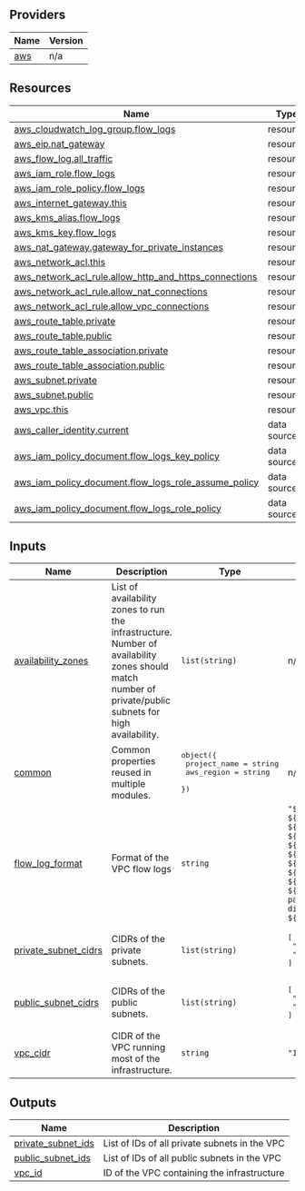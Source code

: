 <!-- BEGIN_TF_DOCS -->


## Providers

| Name | Version |
|------|---------|
| <a name="provider_aws"></a> [aws](#provider\_aws) | n/a |

## Resources

| Name | Type |
|------|------|
| [aws_cloudwatch_log_group.flow_logs](https://registry.terraform.io/providers/hashicorp/aws/latest/docs/resources/cloudwatch_log_group) | resource |
| [aws_eip.nat_gateway](https://registry.terraform.io/providers/hashicorp/aws/latest/docs/resources/eip) | resource |
| [aws_flow_log.all_traffic](https://registry.terraform.io/providers/hashicorp/aws/latest/docs/resources/flow_log) | resource |
| [aws_iam_role.flow_logs](https://registry.terraform.io/providers/hashicorp/aws/latest/docs/resources/iam_role) | resource |
| [aws_iam_role_policy.flow_logs](https://registry.terraform.io/providers/hashicorp/aws/latest/docs/resources/iam_role_policy) | resource |
| [aws_internet_gateway.this](https://registry.terraform.io/providers/hashicorp/aws/latest/docs/resources/internet_gateway) | resource |
| [aws_kms_alias.flow_logs](https://registry.terraform.io/providers/hashicorp/aws/latest/docs/resources/kms_alias) | resource |
| [aws_kms_key.flow_logs](https://registry.terraform.io/providers/hashicorp/aws/latest/docs/resources/kms_key) | resource |
| [aws_nat_gateway.gateway_for_private_instances](https://registry.terraform.io/providers/hashicorp/aws/latest/docs/resources/nat_gateway) | resource |
| [aws_network_acl.this](https://registry.terraform.io/providers/hashicorp/aws/latest/docs/resources/network_acl) | resource |
| [aws_network_acl_rule.allow_http_and_https_connections](https://registry.terraform.io/providers/hashicorp/aws/latest/docs/resources/network_acl_rule) | resource |
| [aws_network_acl_rule.allow_nat_connections](https://registry.terraform.io/providers/hashicorp/aws/latest/docs/resources/network_acl_rule) | resource |
| [aws_network_acl_rule.allow_vpc_connections](https://registry.terraform.io/providers/hashicorp/aws/latest/docs/resources/network_acl_rule) | resource |
| [aws_route_table.private](https://registry.terraform.io/providers/hashicorp/aws/latest/docs/resources/route_table) | resource |
| [aws_route_table.public](https://registry.terraform.io/providers/hashicorp/aws/latest/docs/resources/route_table) | resource |
| [aws_route_table_association.private](https://registry.terraform.io/providers/hashicorp/aws/latest/docs/resources/route_table_association) | resource |
| [aws_route_table_association.public](https://registry.terraform.io/providers/hashicorp/aws/latest/docs/resources/route_table_association) | resource |
| [aws_subnet.private](https://registry.terraform.io/providers/hashicorp/aws/latest/docs/resources/subnet) | resource |
| [aws_subnet.public](https://registry.terraform.io/providers/hashicorp/aws/latest/docs/resources/subnet) | resource |
| [aws_vpc.this](https://registry.terraform.io/providers/hashicorp/aws/latest/docs/resources/vpc) | resource |
| [aws_caller_identity.current](https://registry.terraform.io/providers/hashicorp/aws/latest/docs/data-sources/caller_identity) | data source |
| [aws_iam_policy_document.flow_logs_key_policy](https://registry.terraform.io/providers/hashicorp/aws/latest/docs/data-sources/iam_policy_document) | data source |
| [aws_iam_policy_document.flow_logs_role_assume_policy](https://registry.terraform.io/providers/hashicorp/aws/latest/docs/data-sources/iam_policy_document) | data source |
| [aws_iam_policy_document.flow_logs_role_policy](https://registry.terraform.io/providers/hashicorp/aws/latest/docs/data-sources/iam_policy_document) | data source |

## Inputs

| Name | Description | Type | Default |
|------|-------------|------|---------|
| <a name="input_availability_zones"></a> [availability\_zones](#input\_availability\_zones) | List of availability zones to run the infrastructure. Number of availability zones should match number of private/public subnets for high availability. | `list(string)` | n/a |
| <a name="input_common"></a> [common](#input\_common) | Common properties reused in multiple modules. | <pre>object({<br>    project_name = string<br>    aws_region   = string<br>  })</pre> | n/a |
| <a name="input_flow_log_format"></a> [flow\_log\_format](#input\_flow\_log\_format) | Format of the VPC flow logs | `string` | `"${account-id} ${action} ${srcaddr} ${srcport} ${dstaddr} ${dstport} ${az-id} ${subnet-id} ${type} ${traffic-path} ${flow-direction} ${bytes}"` |
| <a name="input_private_subnet_cidrs"></a> [private\_subnet\_cidrs](#input\_private\_subnet\_cidrs) | CIDRs of the private subnets. | `list(string)` | <pre>[<br>  "10.0.2.0/23",<br>  "10.0.4.0/23"<br>]</pre> |
| <a name="input_public_subnet_cidrs"></a> [public\_subnet\_cidrs](#input\_public\_subnet\_cidrs) | CIDRs of the public subnets. | `list(string)` | <pre>[<br>  "10.0.0.0/24",<br>  "10.0.1.0/24"<br>]</pre> |
| <a name="input_vpc_cidr"></a> [vpc\_cidr](#input\_vpc\_cidr) | CIDR of the VPC running most of the infrastructure. | `string` | `"10.0.0.0/16"` |

## Outputs

| Name | Description |
|------|-------------|
| <a name="output_private_subnet_ids"></a> [private\_subnet\_ids](#output\_private\_subnet\_ids) | List of IDs of all private subnets in the VPC |
| <a name="output_public_subnet_ids"></a> [public\_subnet\_ids](#output\_public\_subnet\_ids) | List of IDs of all public subnets in the VPC |
| <a name="output_vpc_id"></a> [vpc\_id](#output\_vpc\_id) | ID of the VPC containing the infrastructure |
<!-- END_TF_DOCS -->